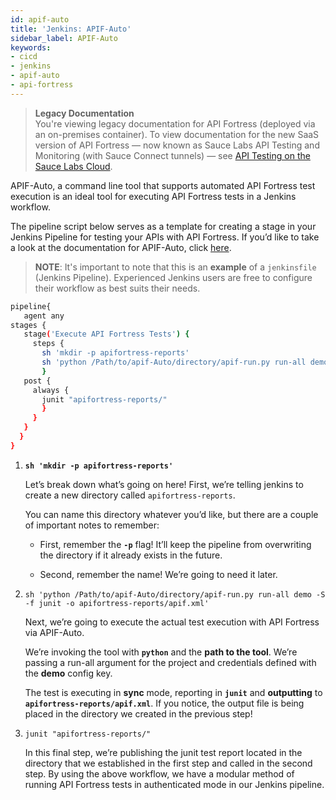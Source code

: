 ```yaml
---
id: apif-auto
title: 'Jenkins: APIF-Auto'
sidebar_label: APIF-Auto
keywords:
- cicd
- jenkins
- apif-auto
- api-fortress
---
```


<head>
  <meta name="robots" content="noindex" />
</head>

> **Legacy Documentation**<br/>You're viewing legacy documentation for API Fortress (deployed via an on-premises container). To view documentation for the new SaaS version of API Fortress &#8212; now known as Sauce Labs API Testing and Monitoring (with Sauce Connect tunnels) &#8212; see [API Testing on the Sauce Labs Cloud](/api-testing/).

APIF-Auto, a command line tool that supports automated API Fortress test execution is an ideal tool for executing API Fortress tests in a Jenkins workflow.

The pipeline script below serves as a template for creating a stage in your Jenkins Pipeline for testing your APIs with API Fortress. If you’d like to take a look at the documentation for APIF-Auto, click [here](https://apifortress.com/doc/command-line-tools/).

> **NOTE**: It's important to note that this is an **example** of a `jenkinsfile` (Jenkins Pipeline). Experienced Jenkins users are free to configure their workflow as best suits their needs.

```bash
pipeline{
   agent any
stages {
   stage('Execute API Fortress Tests') {
     steps {
       sh 'mkdir -p apifortress-reports'
       sh 'python /Path/to/apif-Auto/directory/apif-run.py run-all demo -S -f junit -o apifortress-reports/apif.xml'
       }
   post {
     always {
       junit "apifortress-reports/"
       }
     }
   }
  }
}
```

1. **`sh 'mkdir -p apifortress-reports'`**

   Let’s break down what’s going on here! First, we’re telling jenkins to create a new directory called `apifortress-reports`.

   You can name this directory whatever you’d like, but there are a couple of important notes to remember:

   - First, remember the **`-p`** flag! It’ll keep the pipeline from overwriting the directory if it already exists in the future.

   - Second, remember the name! We’re going to need it later.

2. `sh 'python /Path/to/apif-Auto/directory/apif-run.py run-all demo -S -f junit -o apifortress-reports/apif.xml'`

   Next, we’re going to execute the actual test execution with API Fortress via APIF-Auto.

   We’re invoking the tool with **`python`** and the **path to the tool**. We’re passing a run-all argument for the project and credentials defined with the **demo** config key.

   The test is executing in **sync** mode, reporting in **`junit`** and **outputting** to **`apifortress-reports/apif.xml`**. If you notice, the output file is being placed in the directory we created in the previous step!

3. `junit "apifortress-reports/"`

   In this final step, we’re publishing the junit test report located in the directory that we established in the first step and called in the second step. By using the above workflow, we have a modular method of running API Fortress tests in authenticated mode in our Jenkins pipeline.
